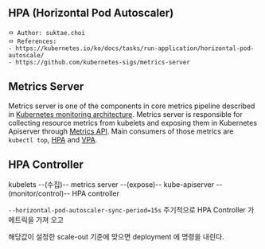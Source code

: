 ## HPA (Horizontal Pod Autoscaler)

```
ㅁ Author: suktae.choi
ㅁ References:
- https://kubernetes.io/ko/docs/tasks/run-application/horizontal-pod-autoscale/
- https://github.com/kubernetes-sigs/metrics-server
```

## Metrics Server

Metrics server is one of the components in core metrics pipeline described in [Kubernetes monitoring architecture](https://github.com/kubernetes/community/blob/master/contributors/design-proposals/instrumentation/monitoring_architecture.md). Metrics server is responsible for collecting resource metrics from kubelets and exposing them in Kubernetes Apiserver through [Metrics API](https://github.com/kubernetes/metrics). Main consumers of those metrics are `kubectl top`, [HPA](https://kubernetes.io/docs/tasks/run-application/horizontal-pod-autoscale/) and [VPA](https://github.com/kubernetes/autoscaler/tree/master/vertical-pod-autoscaler).

## HPA Controller

kubelets --(수집)-- metrics server --(expose)-- kube-apiserver --(monitor/control)-- HPA controller

`--horizontal-pod-autoscaler-sync-period=15s` 주기적으로 HPA Controller 가 메트릭을 가져 오고

해당값이 설정한 scale-out 기준에 맞으면 deployment 에 명령을 내린다.
